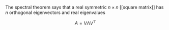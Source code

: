 The spectral theorem says that a real symmetric $n \times n$ [[square matrix]] has $n$ orthogonal eigenvectors and real eigenvalues

$$
A = V \Lambda V^\top
$$